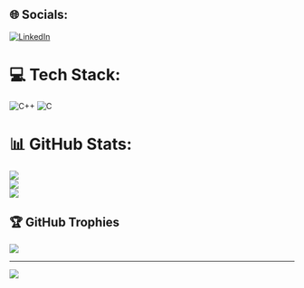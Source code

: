 
## 🌐 Socials:
[![LinkedIn](https://img.shields.io/badge/LinkedIn-%230077B5.svg?logo=linkedin&logoColor=white)](https://linkedin.com/in/https://www.linkedin.com/in/abdullah-ahmed-786170286?utm_source=share&utm_campaign=share_via&utm_content=profile&utm_medium=android_app) 

# 💻 Tech Stack:
![C++](https://img.shields.io/badge/c++-%2300599C.svg?style=for-the-badge&logo=c%2B%2B&logoColor=white) ![C](https://img.shields.io/badge/c-%2300599C.svg?style=for-the-badge&logo=c&logoColor=white)
# 📊 GitHub Stats:
![](https://github-readme-stats.vercel.app/api?username=Abdullah-Ahmedd&theme=dark&hide_border=false&include_all_commits=true&count_private=false)<br/>
![](https://nirzak-streak-stats.vercel.app/?user=Abdullah-Ahmedd&theme=dark&hide_border=false)<br/>
![](https://github-readme-stats.vercel.app/api/top-langs/?username=Abdullah-Ahmedd&theme=dark&hide_border=false&include_all_commits=true&count_private=false&layout=compact)

## 🏆 GitHub Trophies
![](https://github-profile-trophy.vercel.app/?username=Abdullah-Ahmedd&theme=radical&no-frame=false&no-bg=false&margin-w=4)

---
[![](https://visitcount.itsvg.in/api?id=Abdullah-Ahmedd&icon=2&color=3)](https://visitcount.itsvg.in)

<!-- Proudly created with GPRM ( https://gprm.itsvg.in ) -->
